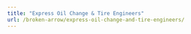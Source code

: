 ```yaml
---
title: "Express Oil Change & Tire Engineers"
url: /broken-arrow/express-oil-change-and-tire-engineers/
---
```

